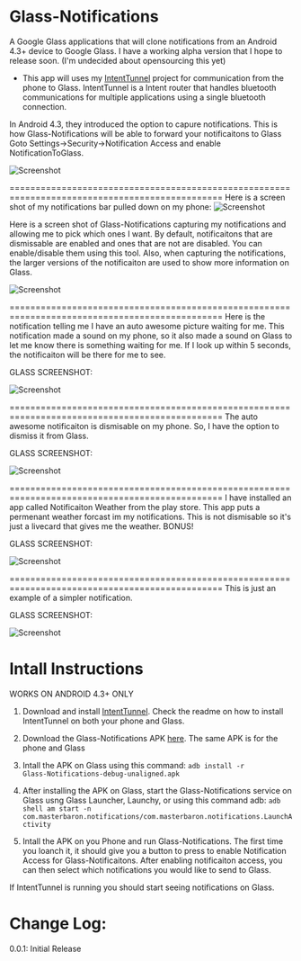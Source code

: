 Glass-Notifications
===================
A Google Glass applications that will clone notifications from an Android 4.3+ device to Google Glass.  I have a working alpha version that I hope to release soon. (I'm undecided about opensourcing this yet)

* This app will uses my [IntentTunnel](https://github.com/TheMasterBaron/Glass-IntentTunnel/) project for communication from the phone to Glass.  IntentTunnel is a Intent router that handles bluetooth communications for multiple applications using a single bluetooth connection.

In Android 4.3, they introduced the option to capure notifications.  This is how Glass-Notifications will be able to forward your notificaitons to Glass
Goto Settings->Security->Notification Access and enable NotificationToGlass.

![Screenshot](https://github.com/TheMasterBaron/Glass-Notifications/blob/master/screenshots/phone-notification-access.png?raw=true)

===============================================================================================
Here is a screen shot of my notifications bar pulled down on my phone:
![Screenshot](https://github.com/TheMasterBaron/Glass-Notifications/blob/master/screenshots/phone-notifications.png?raw=true)

Here is a screen shot of Glass-Notifications capturing my notifications and allowing me to pick which ones I want.  By default, notificaitons that are dismissable are enabled and ones that are not are disabled.  You can enable/disable them using this tool.  Also, when capturing the notifications, the larger versions of the notificaiton are used to show more information on Glass.

![Screenshot](https://github.com/TheMasterBaron/Glass-Notifications/blob/master/screenshots/phone-captured-notifications.png?raw=true)

===============================================================================================
Here is the notification telling me I have an auto awesome picture waiting for me.  This notification made a sound on my phone, so it also made a sound on Glass to let me know there is something waiting for me.  If I look up within 5 seconds, the notificaiton will be there for me to see.

GLASS SCREENSHOT:

![Screenshot](https://github.com/TheMasterBaron/Glass-Notifications/blob/master/screenshots/glass-autoawesome.png?raw=true)

===============================================================================================
The auto awesome notificaiton is dismisable on my phone.  So, I have the option to dismiss it from Glass.

GLASS SCREENSHOT:

![Screenshot](https://github.com/TheMasterBaron/Glass-Notifications/blob/master/screenshots/glass-autoawesome-dismiss.png?raw=true)

===============================================================================================
I have installed an app called Notificaiton Weather from the play store.  This app puts a permenant weather forcast im my notifications.  This is not dismisable so it's just a livecard that gives me the weather. BONUS!

GLASS SCREENSHOT:

![Screenshot](https://github.com/TheMasterBaron/Glass-Notifications/blob/master/screenshots/glass-weather.png?raw=true)

===============================================================================================
This is just an example of a simpler notification.

GLASS SCREENSHOT:

![Screenshot](https://github.com/TheMasterBaron/Glass-Notifications/blob/master/screenshots/glass-small.png?raw=true)




Intall Instructions
===================
WORKS ON ANDROID 4.3+ ONLY

1. Download and install [IntentTunnel](https://github.com/TheMasterBaron/Glass-IntentTunnel/).  Check the readme on how to install IntentTunnel on both your phone and Glass.

2. Download the Glass-Notifications APK [here](https://github.com/TheMasterBaron/Glass-Notifications/blob/master/apk/Glass-Notifications-debug-unaligned-0.0.1.apk?raw=true).  The same APK is for the phone and Glass

3. Intall the APK on Glass using this command:
<code>adb install -r Glass-Notifications-debug-unaligned.apk</code>

4. After installing the APK on Glass, start the Glass-Notifications service on Glass usng Glass Launcher, Launchy, or using this command adb:
<code>adb shell am start -n com.masterbaron.notifications/com.masterbaron.notifications.LaunchActivity</code>

5. Intall the APK on you Phone and run Glass-Notifications.  The first time you loanch it, it should give you a button to press to enable Notification Access for Glass-Notificaitons.  After enabling notificaiton access, you can then select which notifications you would like to send to Glass.

If IntentTunnel is running you should start seeing notifications on Glass.

Change Log:
===========
0.0.1: Initial Release
